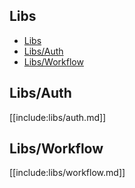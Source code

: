 ## Libs

- [Libs](#libs)
- [Libs/Auth](#libsauth)
- [Libs/Workflow](#libsworkflow)

## Libs/Auth

[[include:libs/auth.md]]

## Libs/Workflow

[[include:libs/workflow.md]]
